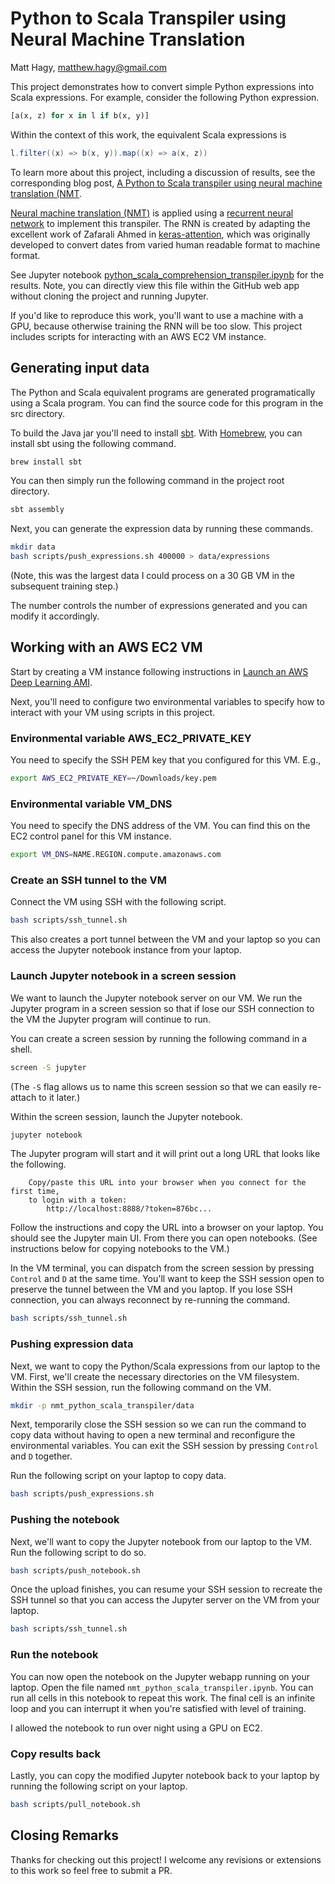 # Python to Scala Transpiler using Neural Machine Translation
Matt Hagy, matthew.hagy@gmail.com

This project demonstrates how to convert simple Python expressions into Scala expressions. For example, consider the following Python expression.
```python
[a(x, z) for x in l if b(x, y)]
```
Within the context of this work, the equivalent Scala expressions is
```scala
l.filter((x) => b(x, y)).map((x) => a(x, z))
```

To learn more about this project, including a discussion of results, see the corresponding blog post, [A Python to Scala transpiler using neural machine translation (NMT](https://medium.com/@matthagy/a-python-to-scala-transpiler-using-neural-machine-translation-nmt-90d4d02afa70).

[Neural machine translation (NMT)](https://en.wikipedia.org/wiki/Neural_machine_translation)
is applied using a [recurrent neural network](https://en.wikipedia.org/wiki/Recurrent_neural_network)
to implement this transpiler. The RNN is created by adapting the excellent work of Zafarali Ahmed in
[keras-attention](https://github.com/datalogue/keras-attention),
which was originally developed to convert dates from varied human readable format to machine format.

See Jupyter notebook
[python_scala_comprehension_transpiler.ipynb](https://github.com/matthagy/python_scala_comprehension_transpiler/blob/master/python_scala_comprehension_transpiler.ipynb)
for the results.
Note, you can directly view this file within the GitHub web app without cloning the
project and running Jupyter.

If you'd like to reproduce this work, you'll want to use a machine with a GPU, because otherwise 
training the RNN will be too slow. This project includes scripts for interacting with an AWS EC2 VM
instance.

## Generating input data
The Python and Scala equivalent programs are generated programatically using a Scala program.
You can find the source code for this program in the src directory.

To build the Java jar you'll need to install [sbt](https://www.scala-sbt.org).
With [Homebrew](https://brew.sh), you can install sbt using the following command.
```bash
brew install sbt
```

You can then simply run the following command in the project root directory.
```bash
sbt assembly
```

Next, you can generate the expression data by running these commands.
```bash
mkdir data
bash scripts/push_expressions.sh 400000 > data/expressions
```
(Note, this was the largest data I could process on a 30 GB VM in the subsequent training step.)

The number controls the number of expressions generated and you can modify it accordingly.

## Working with an AWS EC2 VM
Start by creating a VM instance following instructions in
[Launch an AWS Deep Learning AMI](https://aws.amazon.com/getting-started/tutorials/get-started-dlami).

Next, you'll need to configure two environmental variables to specify how to interact
with your VM using scripts in this project.

### Environmental variable AWS_EC2_PRIVATE_KEY
You need to specify the SSH PEM key that you configured for this VM. E.g.,
```bash
export AWS_EC2_PRIVATE_KEY=~/Downloads/key.pem
```

### Environmental variable VM_DNS
You need to specify the DNS address of the VM. You can find this on the EC2 control panel
for this VM instance.
```bash
export VM_DNS=NAME.REGION.compute.amazonaws.com
```

### Create an SSH tunnel to the VM
Connect the VM using SSH with the following script.
```bash
bash scripts/ssh_tunnel.sh
```
This also creates a port tunnel between the VM and your laptop so you can access the Jupyter
notebook instance from your laptop.

### Launch Jupyter notebook in a screen session
We want to launch the Jupyter notebook server on our VM. We run the Jupyter program
in a screen session so that if lose our SSH connection to the VM the Jupyter program
will continue to run.

You can create a screen session by running the following command in a shell.
```bash
screen -S jupyter
```
(The `-S` flag allows us to name this screen session so that we can easily re-attach to it later.)

Within the screen session, launch the Jupyter notebook.
```bash
jupyter notebook
```

The Jupyter program will start and it will print out a long URL that looks like the following.
```
    Copy/paste this URL into your browser when you connect for the first time,
    to login with a token:
        http://localhost:8888/?token=876bc...
```

Follow the instructions and copy the URL into a browser on your laptop. You should see the Jupyter
main UI. From there you can open notebooks. (See instructions below for copying notebooks to the VM.)

In the VM terminal, you can dispatch from the screen session by pressing `Control` and `D` at the same
time. You'll want to keep the SSH session open to preserve the tunnel between the VM and you
laptop. If you lose SSH connection, you can always reconnect by re-running the command.
```bash
bash scripts/ssh_tunnel.sh
```

### Pushing expression data
Next, we want to copy the Python/Scala expressions from our laptop to the VM.
First, we'll create the necessary directories on the VM filesystem.
Within the SSH session, run the following command on the VM.
```bash
mkdir -p nmt_python_scala_transpiler/data
```

Next, temporarily close the SSH session so we can run the command to copy data
without having to open a new terminal and reconfigure the environmental variables.
You can exit the SSH session by pressing `Control` and `D` together.

Run the following script on your laptop to copy data.
```bash
bash scripts/push_expressions.sh
```

### Pushing the notebook
Next, we'll want to copy the Jupyter notebook from our laptop to the VM.
Run the following script to do so.
```bash
bash scripts/push_notebook.sh
```

Once the upload finishes, you can resume your SSH session to recreate the SSH tunnel
so that you can access the Jupyter server on the VM from your laptop.
```bash
bash scripts/ssh_tunnel.sh
```

### Run the notebook
You can now open the notebook on the Jupyter webapp running on your laptop.
Open the file named `nmt_python_scala_transpiler.ipynb`.
You can run all cells in this notebook to repeat this work.
The final cell is an infinite loop and you can interrupt it when you're
satisfied with level of training.

I allowed the notebook to run over night using a GPU on EC2.

### Copy results back
Lastly, you can copy the modified Jupyter notebook back to your laptop by running
the following script on your laptop.
```bash
bash scripts/pull_notebook.sh
```

## Closing Remarks
Thanks for checking out this project! I welcome any revisions or extensions to this work
so feel free to submit a PR.

